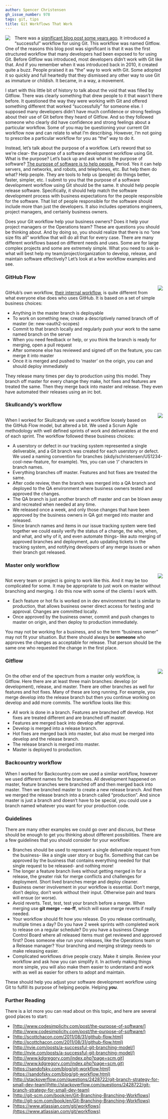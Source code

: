 ```yaml
---
author: Spencer Christensen
gh_issue_number: 978
tags: git, tips
title: Git Workflows That Work
---
```




<div class="separator" style="clear: both; text-align: center;"><a href="/blog/2014/05/02/git-workflows-that-work/image-0-big.png" imageanchor="1" style="clear: left; float: left; margin-bottom: 1em; margin-right: 1em;"><img border="0" src="/blog/2014/05/02/git-workflows-that-work/image-0.png"/></a></div>

There was a [significant blog post some years ago](http://nvie.com/posts/a-successful-git-branching-model/).  It introduced a “successful” workflow for using Git.  This workflow was named Gitflow.  One of the reasons this blog post was significant is that it was the first structured workflow that many developers had been exposed to for using Git.  Before Gitflow was introduced, most developers didn’t work with Git like that.  And if you remember when it was introduced back in 2010, it created quite a buzz.  People praised it as “the” way to work with Git.  Some adopted it so quickly and full heartedly that they dismissed any other way to use Git as immature or childish.  It became, in a way, a movement.

I start with this little bit of history to talk about the void that was filled by Gitflow.  There was clearly something that drew people to it that wasn’t there before.  It questioned the way they were working with Git and offered something different that worked “successfully” for someone else.  I supposed many developers didn’t have much confidence or strong feelings about their use of Git before they heard of Gitflow.  And so they followed someone who clearly did have confidence and strong feelings about a particular workflow.  Some of you may be questioning your current Git workflow now and can relate to what I’m describing.  However, I’m not going to prescribe a particular workflow for you as “the” way to do it.

Instead, let’s talk about the purpose of a workflow.  Let’s reword that so we’re clear- the purpose of a software development workflow using Git.  What is the purpose?  Let’s back up and ask what is the purpose of software?  [The purpose of software is to help people.](http://www.codesimplicity.com/post/the-purpose-of-software/)  Period.  Yes it can help servers, and networks, and robots, and telephones, etc.  But help them do what?  Help people.  They are tools to help us (people) do things better, faster, simpler, etc.  I submit to you that the purpose of a software development workflow using Git should be the same.  It should help people release software.  Specifically, it should help match the software development process with business expectations for the people responsible for the software.  That list of people responsible for the software should include more than just the developers.  It also includes operations engineers, project managers, and certainly business owners.

Does your Git workflow help your business owners?  Does it help your project managers or the Operations team?  These are questions you should be thinking about.  And by doing so, you should realize that there is no “one size fits all” workflow that will do all that for every case.  There are many different workflows based on different needs and uses.  Some are for large complex projects and some are extremely simple.  What you need to ask is- what will best help my team/project/organization to develop, release, and maintain software effectively?  Let’s look at a few workflow examples and see.

### GitHub Flow

 

<div class="separator" style="clear: both; text-align: center;"><a href="/blog/2014/05/02/git-workflows-that-work/image-1-big.jpeg" imageanchor="1" style="clear: right; float: right; margin-bottom: 1em; margin-left: 1em;"><img border="0" src="/blog/2014/05/02/git-workflows-that-work/image-1.jpeg"/></a></div>

 

GitHub’s own workflow, [their internal workflow](http://scottchacon.com/2011/08/31/github-flow.html), is quite different from what everyone else does who uses GitHub.  It is based on a set of simple business choices:

- Anything in the master branch is deployable
- To work on something new, create a descriptively named branch off of master (ie: new-oauth2-scopes)
- Commit to that branch locally and regularly push your work to the same named branch on the server
- When you need feedback or help, or you think the branch is ready for merging, open a pull request
- After someone else has reviewed and signed off on the feature, you can merge it into master
- Once it is merged and pushed to ‘master’ on the origin, you can and should deploy immediately

They release many times per day to production using this model.  They branch off master for every change they make, hot fixes and features are treated the same.  Then they merge back into master and release.  They even have automated their releases using an irc bot.

### Skullcandy’s workflow

<div class="separator" style="clear: both; text-align: center;"><a href="http://1.bp.blogspot.com/-AX-_EhIL6v0/U2Po8uyGNcI/AAAAAAAAAUo/5EYh2pZhwd8/s1600/git_workflow_skullcandy+(1).jpg" imageanchor="1" style="clear: right; float: right; margin-bottom: 1em; margin-left: 1em;"><img border="0" src="/blog/2014/05/02/git-workflows-that-work/image-2.jpeg"/></a></div>

When I worked for Skullcandy we used a workflow loosely based on the GitHub Flow model, but altered a bit.  We used a Scrum Agile methodology with well defined sprints of work and deliverables at the end of each sprint.  The workflow followed these business choices:

- A userstory or defect in our tracking system represented a single deliverable, and a Git branch was created for each userstory or defect.  We used a naming convention for branches (skdy/schristensen/US1234-cool-new-feature, for example).  Yes, you can use ‘/’ characters in branch names.
- Everything branches off master.  Features and hot fixes are treated the same.
- After code review, then the branch was merged into a QA branch and deployed to the QA environment where business owners tested and approved the changes.
- The QA branch is just another branch off master and can be blown away and recreated when needed at any time.
- We released once a week, and only those changes that have been approved by the business owners in QA got merged into master and released.
- Since branch names and items in our issue tracking system were tied together we could easily verify the status of a change, the who, when, and what, and why of it, and even automate things- like auto merging of approved branches and deployment, auto updating tickets in the tracking system, and notifying developers of any merge issues or when their branch got released.

 

### Master only workflow

<div class="separator" style="clear: both; text-align: center;"><a href="/blog/2014/05/02/git-workflows-that-work/image-3-big.jpeg" imageanchor="1" style="clear: right; float: right; margin-bottom: 1em; margin-left: 1em;"><img border="0" src="/blog/2014/05/02/git-workflows-that-work/image-3.jpeg"/></a></div>

Not every team or project is going to work like this.  And it may be too complicated for some.  It may be appropriate to just work on master without branching and merging.  I do this now with some of the clients I work with.

- Each feature or hot fix is worked on in dev environment that is similar to production, that allows business owner direct access for testing and approval.  Changes are committed locally.
- Once approved by the business owner, commit and push changes to master on origin, and then deploy to production immediately.

You may not be working for a business, and so the term “business owner” may not fit your 
situation.  But there should always be **someone** who approves the changes as acceptable for release.  That person should be the same one who requested the change in the first place.

### Gitflow

<div class="separator" style="clear: both; text-align: center;"><a href="/blog/2014/05/02/git-workflows-that-work/image-4-big.jpeg" imageanchor="1" style="clear: right; float: right; margin-bottom: 1em; margin-left: 1em;"><img border="0" src="/blog/2014/05/02/git-workflows-that-work/image-4.jpeg"/></a></div>

 

On the other end of the spectrum from a master only workflow, is Gitflow.  Here there are at least three main branches: develop (or development), release, and master.  There are other branches as well for features and hot fixes.  Many of these are long running.  For example, you merge develop into the release branch but then you continue working on develop and add more commits.  The workflow looks like this:

- All work is done in a branch.  Features are branched off develop.  Hot fixes are treated different and are branched off master.
- Features are merged back into develop after approval.
- Develop is merged into a release branch.
- Hot fixes are merged back into master, but also must be merged into develop and the release branch.
- The release branch is merged into master.
- Master is deployed to production.

### Backcountry workflow

When I worked for Backcountry.com we used a similar workflow, however we used different names for the branches.  All development happened on master, feature branches were branched off and then merged back into master.  Then we branched master to create a new release branch.  And then we merged the release branch into a branch called “production”.  And since master is just a branch and doesn’t have to be special, you could use a branch named whatever you want for your production code.

### Guidelines

There are many other examples we could go over and discuss, but these should be enough to get you thinking about different possibilities.  There are a few guidelines that you should consider for your workflow:

- Branches should be used to represent a single deliverable request from the business- like a single user story or bug fix.  Something that can be approved by the business that contains everything needed for that single request to be released- and nothing more!
- The longer a feature branch lives without getting merged in for a release, the greater risk for merge conflicts and challenges for deployment.  Short lived branches merge and deploy cleaner.
- Business owner involvement in your workflow is essential.  Don’t merge, don’t deploy, don’t work without their input.  Otherwise pain and tears will ensue (or worse).
- Avoid reverts.  Test, test, test your branch before a merge.  When merging use **git merge --no-ff**, which will ease merge reverts if really needed.
- Your workflow should fit how you release.  Do you release continually, multiple times a day?  Do you have 2 week sprints with completed work to release on a regular schedule?  Do you have a business Change Control Board where all released items must get reviewed and approved first?  Does someone else run your releases, like the Operations team or a Release manager?  Your branching and merging strategy needs to make releasing easier.
- Complicated workflows drive people crazy.  Make it simple.  Review your workflow and ask how you can simplify it.  In actively making things more simple, you will also make them easier to understand and work with as well as easier for others to adopt and maintain.

These should help you adjust your software development workflow using Git to fulfill its purpose of helping people.  Helping ***you***.

### Further Reading

There is a lot more you can read about on this topic, and here are several good places to start:

- [http://www.codesimplicity.com/post/the-purpose-of-software/](http://www.codesimplicity.com/post/the-purpose-of-software/)
- [http://scottchacon.com/2011/08/31/github-flow.html](http://scottchacon.com/2011/08/31/github-flow.html)
- [http://nvie.com/posts/a-successful-git-branching-model/](http://nvie.com/posts/a-successful-git-branching-model/)
- [http://www.kdgregory.com/index.php?page=scm.git](http://www.kdgregory.com/index.php?page=scm.git)
- [https://sandofsky.com/blog/git-workflow.html](https://sandofsky.com/blog/git-workflow.html)
- [http://stackoverflow.com/questions/2428722/git-branch-strategy-for-small-dev-team](http://stackoverflow.com/questions/2428722/git-branch-strategy-for-small-dev-team)
- [http://git-scm.com/book/en/Git-Branching-Branching-Workflows](http://git-scm.com/book/en/Git-Branching-Branching-Workflows)
- [https://www.atlassian.com/git/workflows](https://www.atlassian.com/git/workflows)


